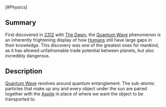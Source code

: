 [#Physics]

## Summary

First discovered in [2312](../Influential%20Years/2312.md) with [The Dawn](../Large%20Events/The%20Dawn.md), the [Quantum Wave](Quantum%20Wave.md) phenomenon is an inherently frightening display of how [Humans](../Species/Humans.md) still have large gaps in their knowledge. This discovery was one of the greatest ones for mankind, as it has allowed unfathomable trade potential between planets, but also incredibly dangerous.

## Description

[Quantum Wave](Quantum%20Wave.md) revolves around quantum entanglement. The sub-atomic particles that make up any and every object under the sun are paired together with the [Aspite](../Materials/Aspite.md) in place of where we want the object to be transported to.